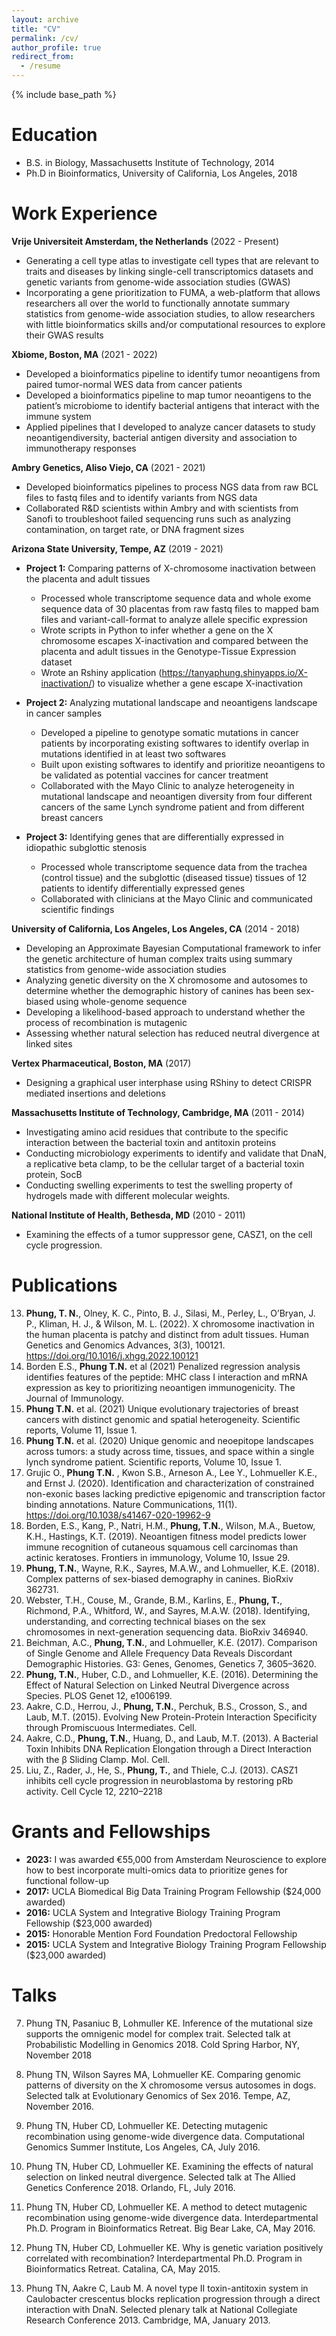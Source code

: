 ```yaml
---
layout: archive
title: "CV"
permalink: /cv/
author_profile: true
redirect_from:
  - /resume
---
```


{% include base_path %}

Education
======
* B.S. in Biology, Massachusetts Institute of Technology, 2014
* Ph.D in Bioinformatics, University of California, Los Angeles, 2018

Work Experience
======
**Vrije Universiteit Amsterdam, the Netherlands** (2022 - Present)
* Generating a cell type atlas to investigate cell types that are relevant to traits and diseases by linking single-cell transcriptomics datasets and genetic variants from genome-wide association studies (GWAS)
* Incorporating a gene prioritization to FUMA, a web-platform that allows researchers all over the world to functionally annotate summary statistics from genome-wide association studies, to allow researchers with little bioinformatics skills and/or computational resources to explore their GWAS results

**Xbiome, Boston, MA** (2021 - 2022)
* Developed a bioinformatics pipeline to identify tumor neoantigens from paired tumor-normal WES data from cancer patients
* Developed a bioinformatics pipeline to map tumor neoantigens to the patient’s microbiome to identify bacterial antigens that interact with the immune system
* Applied pipelines that I developed to analyze cancer datasets to study neoantigendiversity, bacterial antigen diversity and association to immunotherapy responses

**Ambry Genetics, Aliso Viejo, CA** (2021 - 2021)
* Developed bioinformatics pipelines to process NGS data from raw BCL files to fastq files and to identify variants from NGS data
* Collaborated R&D scientists within Ambry and with scientists from Sanofi to troubleshoot failed sequencing runs such as analyzing contamination, on target rate, or DNA fragment sizes

**Arizona State University, Tempe, AZ** (2019 - 2021)
* **Project 1:** Comparing patterns of X-chromosome inactivation between the placenta and adult tissues
  *  Processed whole transcriptome sequence data and whole exome sequence data of 30 placentas from raw fastq files to mapped bam files and variant-call-format to analyze allele specific expression
  *  Wrote scripts in Python to infer whether a gene on the X chromosome escapes X-inactivation and compared between the placenta and adult tissues in the Genotype-Tissue Expression dataset
  *  Wrote an Rshiny application (https://tanyaphung.shinyapps.io/X-inactivation/) to visualize whether a gene escape X-inactivation
*  **Project 2:** Analyzing mutational landscape and neoantigens landscape in cancer samples
    *  Developed a pipeline to genotype somatic mutations in cancer patients by incorporating existing softwares to identify overlap in mutations identified in at least two softwares
    *  Built upon existing softwares to identify and prioritize neoantigens to be validated as potential vaccines for cancer treatment
    *  Collaborated with the Mayo Clinic to analyze heterogeneity in mutational landscape and neoantigen diversity from four different cancers of the same Lynch syndrome patient and from different breast cancers
    
*  **Project 3:** Identifying genes that are differentially expressed in idiopathic subglottic stenosis
    * Processed whole transcriptome sequence data from the trachea (control tissue) and the subglottic (diseased tissue) tissues of 12 patients to identify differentially expressed genes
    * Collaborated with clinicians at the Mayo Clinic and communicated scientific findings

**University of California, Los Angeles, Los Angeles, CA** (2014 - 2018)
* Developing an Approximate Bayesian Computational framework to infer the genetic architecture of human complex traits using summary statistics from genome-wide association studies
* Analyzing genetic diversity on the X chromosome and autosomes to determine whether the demographic history of canines has been sex-biased using whole-genome sequence
* Developing a likelihood-based approach to understand whether the process of recombination is mutagenic
* Assessing whether natural selection has reduced neutral divergence at linked sites

**Vertex Pharmaceutical, Boston, MA** (2017)
* Designing a graphical user interphase using RShiny to detect CRISPR mediated insertions and deletions

**Massachusetts Institute of Technology, Cambridge, MA** (2011 - 2014)
* Investigating amino acid residues that contribute to the specific interaction between the bacterial toxin and antitoxin proteins
* Conducting microbiology experiments to identify and validate that DnaN, a replicative beta clamp, to be the cellular target of a bacterial toxin protein, SocB
* Conducting swelling experiments to test the swelling property of hydrogels made with different molecular weights.

**National Institute of Health, Bethesda, MD** (2010 - 2011)
* Examining the effects of a tumor suppressor gene, CASZ1, on the cell cycle progression.

Publications
======
13. **Phung, T. N.**, Olney, K. C., Pinto, B. J., Silasi, M., Perley, L., O’Bryan, J. P., Kliman, H. J., & Wilson, M. L. (2022). X chromosome inactivation in the human placenta is patchy and distinct from adult tissues. Human Genetics and Genomics Advances, 3(3), 100121. https://doi.org/10.1016/j.xhgg.2022.100121
12. Borden E.S., **Phung T.N.** et al (2021) Penalized regression analysis identifies features of the peptide: MHC class I interaction and mRNA expression as key to prioritizing neoantigen immunogenicity. The Journal of Immunology.
11. **Phung T.N.** et al. (2021) Unique evolutionary trajectories of breast cancers with distinct genomic and spatial heterogeneity. Scientific reports, Volume 11, Issue 1.
10. **Phung T.N.** et al. (2020) Unique genomic and neoepitope landscapes across tumors: a study across time, tissues, and space within a single lynch syndrome patient. Scientific reports, Volume 10, Issue 1.
9. Grujic O., **Phung T.N.** , Kwon S.B., Arneson A., Lee Y., Lohmueller K.E., and Ernst J. (2020). Identification and characterization of constrained non-exonic bases lacking predictive epigenomic and transcription factor binding annotations. Nature Communications, 11(1). https://doi.org/10.1038/s41467-020-19962-9
8. Borden, E.S., Kang, P., Natri, H.M., **Phung, T.N.**, Wilson, M.A., Buetow, K.H., Hastings, K.T. (2019). Neoantigen fitness model predicts lower immune recognition of cutaneous squamous cell carcinomas than actinic keratoses. Frontiers in immunology, Volume 10, Issue 29.
7. **Phung, T.N.**, Wayne, R.K., Sayres, M.A.W., and Lohmueller, K.E. (2018). Complex patterns of sex-biased demography in canines. BioRxiv 362731.
6. Webster, T.H., Couse, M., Grande, B.M., Karlins, E., **Phung, T.**, Richmond, P.A., Whitford, W., and Sayres, M.A.W. (2018). Identifying, understanding, and correcting technical biases on the sex chromosomes in next-generation sequencing data. BioRxiv 346940.
5. Beichman, A.C., **Phung, T.N.**, and Lohmueller, K.E. (2017). Comparison of Single Genome and Allele Frequency Data Reveals Discordant Demographic Histories. G3: Genes, Genomes, Genetics 7, 3605–3620.
4. **Phung, T.N.**, Huber, C.D., and Lohmueller, K.E. (2016). Determining the Effect of Natural Selection on Linked Neutral Divergence across Species. PLOS Genet 12, e1006199.
3. Aakre, C.D., Herrou, J., **Phung, T.N.**, Perchuk, B.S., Crosson, S., and Laub, M.T. (2015). Evolving New Protein-Protein Interaction Specificity through Promiscuous Intermediates. Cell.
2. Aakre, C.D., **Phung, T.N.**, Huang, D., and Laub, M.T. (2013). A Bacterial Toxin Inhibits DNA Replication Elongation through a Direct Interaction with the β Sliding Clamp. Mol. Cell.
1. Liu, Z., Rader, J., He, S., **Phung, T.**, and Thiele, C.J. (2013). CASZ1 inhibits cell cycle progression in neuroblastoma by restoring pRb activity. Cell Cycle 12, 2210–2218

Grants and Fellowships
======
* **2023:**    I was awarded €55,000 from Amsterdam Neuroscience to explore how to best incorporate multi-omics data to prioritize genes for functional follow-up
* **2017:**		UCLA Biomedical Big Data Training Program Fellowship ($24,000 awarded)
* **2016:**		UCLA System and Integrative Biology Training Program Fellowship ($23,000 awarded)
* **2015:**		Honorable Mention Ford Foundation Predoctoral Fellowship 
* **2015:** 		UCLA System and Integrative Biology Training Program Fellowship ($23,000 awarded)

Talks
======
7. Phung TN, Pasaniuc B, Lohmuller KE. Inference of the mutational size supports the omnigenic model for complex trait. Selected talk at Probabilistic Modelling in Genomics 2018. Cold Spring Harbor, NY, November 2018
 
6. Phung TN, Wilson Sayres MA, Lohmueller KE. Comparing genomic patterns of diversity on the X chromosome versus autosomes in dogs. Selected talk at Evolutionary Genomics of Sex 2016. Tempe, AZ, November 2016. 

5. Phung TN, Huber CD, Lohmueller KE. Detecting mutagenic recombination using genome-wide divergence data. Computational Genomics Summer Institute, Los Angeles, CA, July 2016.

4. Phung TN, Huber CD, Lohmueller KE. Examining the effects of natural selection on linked neutral divergence. Selected talk at The Allied Genetics Conference 2018. Orlando, FL, July 2016.

3. Phung TN, Huber CD, Lohmueller KE. A method to detect mutagenic recombination using genome-wide divergence data. Interdepartmental Ph.D. Program in Bioinformatics Retreat. Big Bear Lake, CA, May 2016.

2. Phung TN, Huber CD, Lohmueller KE. Why is genetic variation positively correlated with recombination? Interdepartmental Ph.D. Program in Bioinformatics Retreat. Catalina, CA, May 2015.

1. Phung TN, Aakre C, Laub M. A novel type II toxin-antitoxin system in Caulobacter crescentus blocks replication progression through a direct interaction with DnaN. Selected plenary talk at National Collegiate Research Conference 2013. Cambridge, MA, January 2013. 
